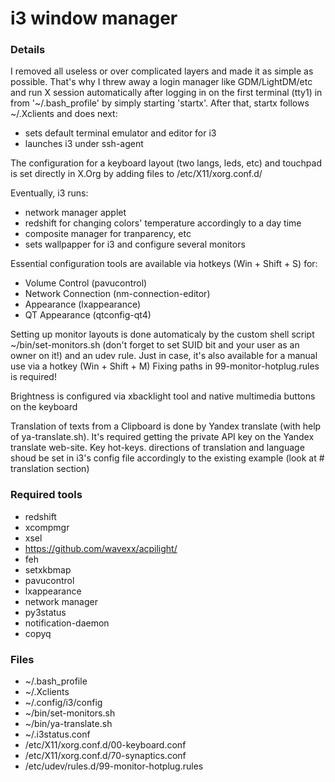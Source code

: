 # i3 window manager

### Details

I removed all useless or over complicated layers and made it as simple as possible.
That's why I threw away a login manager like GDM/LightDM/etc and run X session
automatically after logging in on the first terminal (tty1) in from '~/.bash_profile'
by simply starting 'startx'. After that, startx follows ~/.Xclients and does next:

* sets default terminal emulator and editor for i3
* launches i3 under ssh-agent

The configuration for a keyboard layout (two langs, leds, etc) and touchpad is set 
directly in X.Org by adding files to /etc/X11/xorg.conf.d/

Eventually, i3 runs:

* network manager applet
* redshift for changing colors' temperature accordingly to a day time
* composite manager for tranparency, etc
* sets wallpapper for i3 and configure several monitors

Essential configuration tools are available via hotkeys (Win + Shift + S) for:

* Volume Control (pavucontrol)
* Network Connection (nm-connection-editor)
* Appearance (lxappearance)
* QT Appearance (qtconfig-qt4)

Setting up monitor layouts is done automaticaly by the custom shell 
script ~/bin/set-monitors.sh (don't forget to set SUID bit and your user as an owner on it!)
and an udev rule. Just in case, it's also available for a manual use via a hotkey (Win + Shift + M)
Fixing paths in 99-monitor-hotplug.rules is required!

Brightness is configured via xbacklight tool and native multimedia buttons on the keyboard

Translation of texts from a Clipboard is done by Yandex translate (with help of ya-translate.sh).
It's required getting the private API key on the Yandex translate web-site.
Key hot-keys. directions of translation and language shoud be set in i3's config file accordingly
to the existing example (look at # translation section)


### Required tools

* redshift
* xcompmgr
* xsel
* https://github.com/wavexx/acpilight/
* feh
* setxkbmap
* pavucontrol
* lxappearance
* network manager
* py3status
* notification-daemon
* copyq

### Files

* ~/.bash_profile
* ~/.Xclients
* ~/.config/i3/config
* ~/bin/set-monitors.sh
* ~/bin/ya-translate.sh
* ~/.i3status.conf
* /etc/X11/xorg.conf.d/00-keyboard.conf
* /etc/X11/xorg.conf.d/70-synaptics.conf
* /etc/udev/rules.d/99-monitor-hotplug.rules
